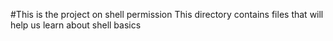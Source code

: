 #This is the project on shell permission
This directory contains files that will help us learn about shell basics
